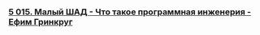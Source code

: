 ### [5 015. Малый ШАД - Что такое программная инженерия - Ефим Гринкруг](https://www.youtube.com/watch?v=VgH-R3puQes)

